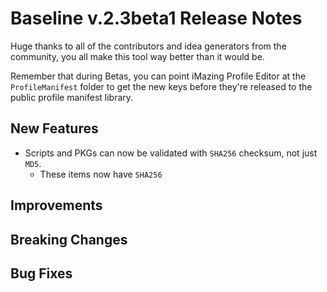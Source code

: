 # Baseline v.2.3beta1 Release Notes
Huge thanks to all of the contributors and idea generators from the community, you all make this tool way better than it would be.

Remember that during Betas, you can point iMazing Profile Editor at the `ProfileManifest` folder to get the new keys before they're released to the public profile manifest library.

## New Features
- Scripts and PKGs can now be validated with `SHA256` checksum, not just `MD5`.
    - These items now have `SHA256` 

## Improvements


## Breaking Changes


## Bug Fixes

